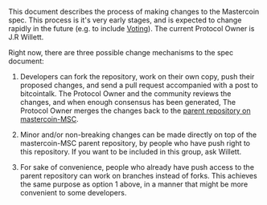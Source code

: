 This document describes the process of making changes to the Mastercoin spec. This process is it's very early stages, and is expected to change rapidly in the future (e.g. to include [Voting](https://bitcointalk.org/index.php?topic=309729.0)). The current Protocol Owner is J.R Willett.

Right now, there are three possible change mechanisms to the spec document:

1. Developers can fork the repository, work on their own copy, push their proposed changes, and send a pull request accompanied with a post to bitcointalk. The Protocol Owner and the community reviews the changes, and when enough consensus has been generated, The Protocol Owner merges the changes back to the [parent repository on mastercoin-MSC](https://github.com/mastercoin-MSC/spec).

2. Minor and/or non-breaking changes can be made directly on top of the mastercoin-MSC parent repository, by people who have push right to this repository. If you want to be included in this group, ask Willett.

3. For sake of convenience, people who already have push access to the parent repository can work on branches instead of forks. This achieves the same purpose as option 1 above, in a manner that might be more convenient to some developers.
